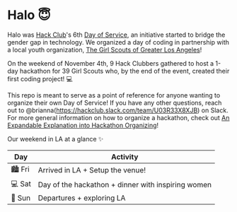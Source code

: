 # Halo 😇
Halo was [Hack Club](www.hackclub.com)'s 6th [Day of Service](https://days-of-service.hackclub.dev/), an initiative started to bridge the gender gap in technology. We organized a day of coding in partnership with a local youth organization, [The Girl Scouts of Greater Los Angeles](https://www.girlscoutsla.org/)!

On the weekend of November 4th, 9 Hack Clubbers gathered to host a 1-day hackathon for 39 Girl Scouts who, by the end of the event, created their first coding project! 💻

This repo is meant to serve as a point of reference for anyone wanting to organize their own Day of Service! If you have any other questions, reach out to @brianna(https://hackclub.slack.com/team/U03R33X8XJB) on Slack. For more general information on how to organize a hackathon, check out [An Expandable Explanation into Hackathon Organizing](https://expandables.hackclub.dev/organizing.html)!

Our weekend in LA at a glance ✨

| Day | Activity                                                                 |
|-----|-------------------------------------------------------------------------|
|🏙️ Fri | Arrived in LA + Setup the venue!|
|💻 Sat | Day of the hackathon + dinner with inspiring women |
|🍵 Sun  | Departures + exploring LA |




